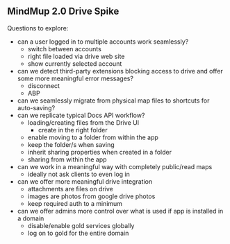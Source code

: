 MindMup 2.0 Drive Spike
------------------------


Questions to explore:

* can a user logged in to multiple accounts work seamlessly? 
  * switch between accounts
  * right file loaded via drive web site
  * show currently selected account
* can we detect third-party extensions blocking access to drive and offer some more meaningful error messages?
  * disconnect
  * ABP
* can we seamlessly migrate from physical map files to shortcuts for auto-saving?
* can we replicate typical Docs API workflow?
  * loading/creating files from the Drive UI
    * create in the right folder
  * enable moving to a folder from within the app
  * keep the folder/s when saving
  * inherit sharing properties when created in a folder
  * sharing from within the app
* can we work in a meaningful way with completely public/read maps
  * ideally not ask clients to even log in
* can we offer more meaningful drive integration
  * attachments are files on drive
  * images are photos from google drive photos
  * keep required auth to a minimum
* can we offer admins more control over what is used if app is installed in a domain
  * disable/enable gold services globally
  * log on to gold for the entire domain
